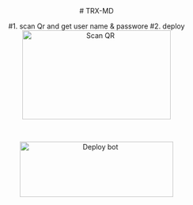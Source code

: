 <div align="center">
# TRX-MD

#1. scan Qr and get user name & passwore
#2. deploy
<a href="https://raganork-qr.herokuapp.com/api/raganork-qr"><img align="center" src="https://i.imgur.com/BpjFaNK.png" alt="Scan QR" height="180" width="300" /></a>
<br>
<div>
<br>
  
<a href="https://heroku.com/deploy?template=https://github.com/COOlpamod/TRX-MD-DEPLOY" target="blank"><img align="center" src="https://www.herokucdn.com/deploy/button.svg" alt="Deploy bot" height="112" width="310" /></a>
  <div>


